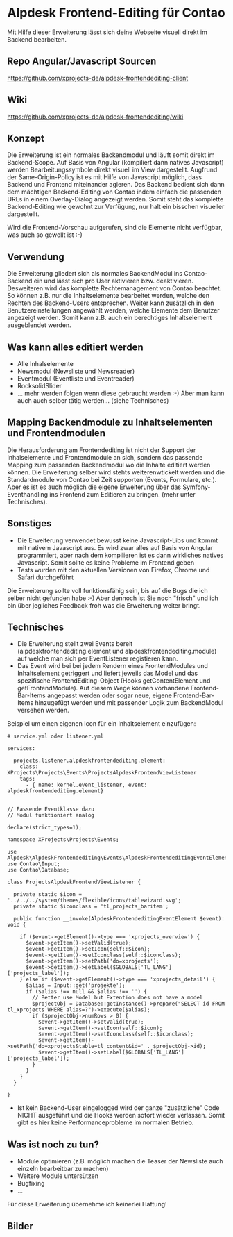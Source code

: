 
# Alpdesk Frontend-Editing für Contao
Mit Hilfe dieser Erweiterung lässt sich deine Webseite visuell direkt im Backend bearbeiten.

## Repo Angular/Javascript Sourcen
https://github.com/xprojects-de/alpdesk-frontendediting-client

## Wiki
https://github.com/xprojects-de/alpdesk-frontendediting/wiki


## Konzept

Die Erweiterung ist ein normales Backendmodul und läuft somit direkt im Backend-Scope.
Auf Basis von Angular (kompiliert dann natives Javascript) werden Bearbeitungssymbole direkt visuell im View dargestellt. Augfrund der  Same-Origin-Policy ist es mit Hilfe von Javascript möglich, dass Backend und Frontend miteinander agieren.
Das Backend bedient sich dann dem mächtigen Backend-Editing von Contao indem einfach die passenden URLs in einem Overlay-Dialog angezeigt werden. Somit steht das komplette Backend-Editing wie gewohnt zur Verfügung, nur halt ein bisschen visueller dargestellt.

Wird die Frontend-Vorschau aufgerufen, sind die Elemente nicht verfügbar, was auch so gewollt ist :-)

## Verwendung

Die Erweiterung gliedert sich als normales BackendModul ins Contao-Backend ein und lässt sich pro User aktivieren bzw. deaktivieren.
Desweiteren wird das komplette Rechtemanagement von Contao beachtet. So können z.B. nur die Inhaltselemente bearbeitet werden, welche den Rechten des Backend-Users entsprechen.
Weiter kann zusätzlich in den Benutzereinstellungen angewählt werden, welche Elemente dem Benutzer angezeigt werden. Somit kann z.B. auch ein berechtiges Inhaltselement ausgeblendet werden.

## Was kann alles editiert werden

- Alle Inhalselemente
- Newsmodul (Newsliste und Newsreader)
- Eventmodul (Eventliste und Eventreader)
- RocksolidSlider
- ... mehr werden folgen wenn diese gebraucht werden :-) Aber man kann auch auch selber tätig werden... (siehe Technisches)

## Mapping Backendmodule zu Inhaltselementen und Frontendmodulen

Die Herausforderung am Frontendediting ist nicht der Support der Inhalselemente und Frontendmodule an sich, sondern das passende Mapping zum passenden Backendmodul wo die Inhalte editiert werden können.
Die Erweiterung selber wird stehts weiterenwtickelt werden und die Standardmodule von Contao bei Zeit supporten (Events, Formulare, etc.).
Aber es ist es auch möglich die eigene Erweiterung über das Symfony-Eventhandling ins Frontend zum Editieren zu bringen. (mehr unter Technisches).


## Sonstiges

- Die Erweiterung verwendet bewusst keine Javascript-Libs und kommt mit nativem Javascript aus. Es wird zwar alles auf Basis von Angular programmiert, aber nach dem kompilieren ist es dann wirkliches natives Javascript.  Somit sollte es keine Probleme im Frontend geben
- Tests wurden mit den aktuellen Versionen von Firefox, Chrome und Safari durchgeführt


Die Erweiterung sollte voll funktionsfähig sein, bis auf die Bugs die ich selber nicht gefunden habe :-) Aber dennoch ist Sie noch "frisch" und ich bin über jegliches Feedback froh was die Erweiterung weiter bringt.

## Technisches

- Die Erweiterung stellt zwei Events bereit (alpdeskfrontendediting.element und alpdeskfrontendediting.module) auf welche man sich per EventListener registieren kann.
-  Das Event wird bei bei jedem Rendern eines FrontendModules und Inhaltselement getriggert und liefert jeweils das Model und das spezifische FrontendEditing-Object (Hooks getContentElement und getFrontendModule). Auf diesem Wege können vorhandene Frontend-Bar-Items angepasst werden oder sogar neue, eigene Frontend-Bar-Items hinzugefügt werden und mit passender Logik zum BackendModul versehen werden.

Beispiel um einen eigenen Icon für ein Inhaltselement einzufügen:

```
# service.yml oder listener.yml

services:

  projects.listener.alpdeskfrontendediting.element:
    class: XProjects\Projects\Events\ProjectsAlpdeskFrontendViewListener
    tags:
      - { name: kernel.event_listener, event: alpdeskfrontendediting.element}
```

```

// Passende Eventklasse dazu
// Modul funktioniert analog

declare(strict_types=1);

namespace XProjects\Projects\Events;

use Alpdesk\AlpdeskFrontendediting\Events\AlpdeskFrontendeditingEventElement;
use Contao\Input;
use Contao\Database;

class ProjectsAlpdeskFrontendViewListener {

  private static $icon = '../../../system/themes/flexible/icons/tablewizard.svg';
  private static $iconclass = 'tl_projects_baritem';

  public function __invoke(AlpdeskFrontendeditingEventElement $event): void {

    if ($event->getElement()->type === 'xprojects_overview') {
      $event->getItem()->setValid(true);
      $event->getItem()->setIcon(self::$icon);
      $event->getItem()->setIconclass(self::$iconclass);
      $event->getItem()->setPath('do=xprojects');
      $event->getItem()->setLabel($GLOBALS['TL_LANG']['projects_label']);
    } else if ($event->getElement()->type === 'xprojects_detail') {
      $alias = Input::get('projekte');
      if ($alias !== null && $alias !== '') {
        // Better use Model but Extention does not have a model
        $projectObj = Database::getInstance()->prepare("SELECT id FROM tl_xprojects WHERE alias=?")->execute($alias);
        if ($projectObj->numRows > 0) {
          $event->getItem()->setValid(true);
          $event->getItem()->setIcon(self::$icon);
          $event->getItem()->setIconclass(self::$iconclass);
          $event->getItem()->setPath('do=xprojects&table=tl_content&id=' . $projectObj->id);
          $event->getItem()->setLabel($GLOBALS['TL_LANG']['projects_label']);
        }
      }
    }
  }

}
```

- Ist kein Backend-User eingelogged wird der ganze "zusätzliche" Code NICHT ausgeführt und die Hooks werden sofort wieder verlassen. Somit gibt es hier keine Performanceprobleme im normalen Betrieb.

## Was ist noch zu tun?

- Module optimieren (z.B. möglich machen die Teaser der Newsliste auch einzeln bearbeitbar zu machen)
- Weitere Module untersützen
- Bugfixing
- ...

Für diese Erweiterung übernehme ich keinerlei Haftung!

## Bilder
<p><img src="https://x-projects.de/files/alpdesk/frontendediting/v1.1.0/bild1.png" alt=""></p>  
<p><img src="https://x-projects.de/files/alpdesk/frontendediting/v1.1.0/bild2.png" alt=""></p>  
<p><img src="https://x-projects.de/files/alpdesk/frontendediting/v1.1.0/bild3.png" alt=""></p>  
<p><img src="https://x-projects.de/files/alpdesk/frontendediting/v1.1.0/bild4.png" alt=""></p>  
<p><img src="https://x-projects.de/files/alpdesk/frontendediting/v1.1.0/bild5.png" alt=""></p>  
<p><img src="https://x-projects.de/files/alpdesk/frontendediting/v1.1.0/bild6.png" alt=""></p>  
<p><img src="https://x-projects.de/files/alpdesk/frontendediting/v1.1.0/bild7.png" alt=""></p>  


